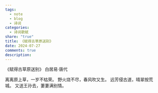 ```yaml
---
tags:
  - note
  - blog
  - 诗词
categories:
  - 诗词歌赋
share: "true"
title: 《赋得古草原送别》
date: 2024-07-27
comments: true
description: 
---
```


《赋得古草原送别》
白居易·唐代

离离原上草，一岁不枯荣。
野火烧不尽，春风吹又生。
远芳侵古道，晴翠按荒城。
又送王孙去，萋萋满别情。
